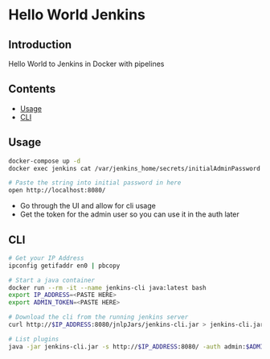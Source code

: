 # Hello World Jenkins

## Introduction

Hello World to Jenkins in Docker with pipelines

## Contents

- [Usage](#usage)
- [CLI](#cli)

## Usage

```bash
docker-compose up -d
docker exec jenkins cat /var/jenkins_home/secrets/initialAdminPassword | pbcopy

# Paste the string into initial password in here
open http://localhost:8080/
```

- Go through the UI and allow for cli usage
- Get the token for the admin user so you can use it in the auth later


## CLI

```bash
# Get your IP Address
ipconfig getifaddr en0 | pbcopy

# Start a java container
docker run --rm -it --name jenkins-cli java:latest bash
export IP_ADDRESS=<PASTE HERE>
export ADMIN_TOKEN=<PASTE HERE>

# Download the cli from the running jenkins server
curl http://$IP_ADDRESS:8080/jnlpJars/jenkins-cli.jar > jenkins-cli.jar

# List plugins
java -jar jenkins-cli.jar -s http://$IP_ADDRESS:8080/ -auth admin:$ADMIN_TOKEN list-plugins
```
